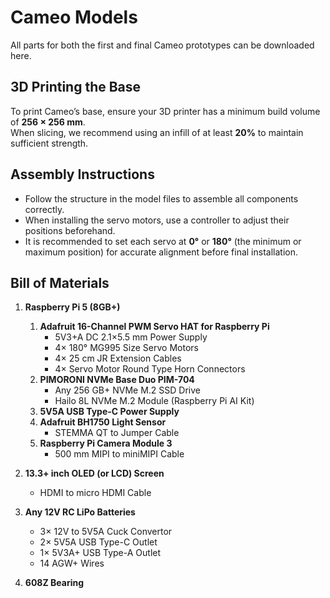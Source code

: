 # Cameo Models

All parts for both the first and final Cameo prototypes can be downloaded here. 

## 3D Printing the Base
To print Cameo’s base, ensure your 3D printer has a minimum build volume of **256 × 256 mm**.  
When slicing, we recommend using an infill of at least **20%** to maintain sufficient strength.

## Assembly Instructions
- Follow the structure in the model files to assemble all components correctly.  
- When installing the servo motors, use a controller to adjust their positions beforehand.  
- It is recommended to set each servo at **0°** or **180°** (the minimum or maximum position) for accurate alignment before final installation.

## Bill of Materials

1. **Raspberry Pi 5 (8GB+)**  
   1. **Adafruit 16-Channel PWM Servo HAT for Raspberry Pi**  
      - 5V3+A DC 2.1×5.5 mm Power Supply  
      - 4× 180° MG995 Size Servo Motors  
      - 4× 25 cm JR Extension Cables  
      - 4× Servo Motor Round Type Horn Connectors  
   2. **PIMORONI NVMe Base Duo PIM-704**  
      - Any 256 GB+ NVMe M.2 SSD Drive  
      - Hailo 8L NVMe M.2 Module (Raspberry Pi AI Kit)  
   3. **5V5A USB Type-C Power Supply**  
   4. **Adafruit BH1750 Light Sensor**  
      - STEMMA QT to Jumper Cable  
   5. **Raspberry Pi Camera Module 3**  
      - 500 mm MIPI to miniMIPI Cable  

2. **13.3+ inch OLED (or LCD) Screen**  
   - HDMI to micro HDMI Cable  

3. **Any 12V RC LiPo Batteries**  
   - 3× 12V to 5V5A Cuck Convertor  
   - 2× 5V5A USB Type-C Outlet  
   - 1× 5V3A+ USB Type-A Outlet  
   - 14 AGW+ Wires  

4. **608Z Bearing**
